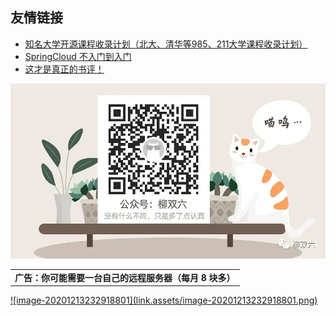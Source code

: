 ## 友情链接

- [知名大学开源课程收录计划（北大、清华等985、211大学课程收录计划）](https://github.com/super9du/ggs-ddu)
- [SpringCloud 不入门到入门](https://github.com/super9du/mycloud2020)
- [这才是真正的书评！](https://book.douban.com/review/12437882/)

![img](link.assets/4281364.webp)

<table>
    <tr><td><strong>广告：你可能需要一台自己的远程服务器（每月 8 块多）</strong></td></tr>
</table>
<a href="https://curl.qcloud.com/iTI9549b">![image-20201213232918801](link.assets/image-20201213232918801.png)</a>